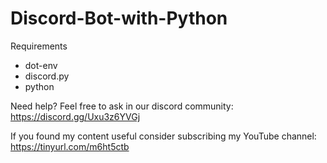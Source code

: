 # Discord-Bot-with-Python

Requirements

* dot-env
* discord.py
* python

Need help? Feel free to ask in our discord community:
https://discord.gg/Uxu3z6YVGj

If you found my content useful consider subscribing my YouTube channel:
https://tinyurl.com/m6ht5ctb

